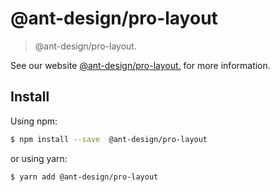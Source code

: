 # @ant-design/pro-layout

> @ant-design/pro-layout.

See our website [@ant-design/pro-layout.](https://procomponent.ant.design/) for more information.

## Install

Using npm:

```bash
$ npm install --save  @ant-design/pro-layout
```

or using yarn:

```bash
$ yarn add @ant-design/pro-layout
```
